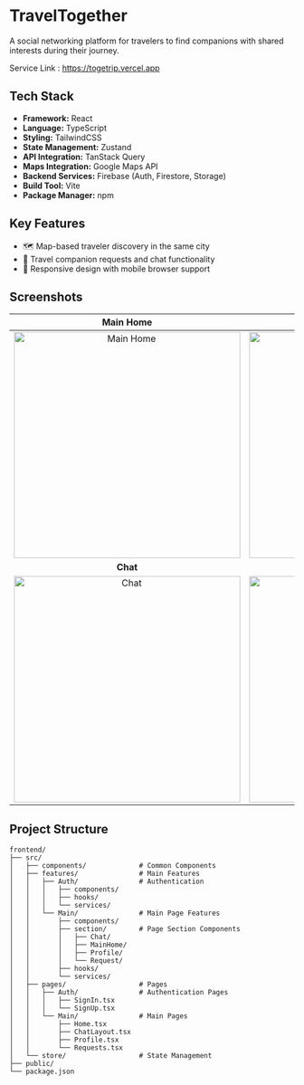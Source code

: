 # TravelTogether

A social networking platform for travelers to find companions with shared interests during their journey.

Service Link : https://togetrip.vercel.app

## Tech Stack

- **Framework:** React
- **Language:** TypeScript
- **Styling:** TailwindCSS
- **State Management:** Zustand
- **API Integration:** TanStack Query
- **Maps Integration:** Google Maps API
- **Backend Services:** Firebase (Auth, Firestore, Storage)
- **Build Tool:** Vite
- **Package Manager:** npm

## Key Features

- 🗺️ Map-based traveler discovery in the same city
- 💬 Travel companion requests and chat functionality
- 📱 Responsive design with mobile browser support

## Screenshots

| Main Home | Travel Requests |
| :---: | :---: |
| <img width="400" alt="Main Home" src="https://github.com/user-attachments/assets/51d231f5-9d0f-4b14-bec3-397bd330e0df"> | <img width="400" alt="Travel Requests" src="https://github.com/user-attachments/assets/805ca1b8-abee-4913-8a1d-7c7d60e152e7"> |
| **Chat** | **Profile** |
| <img width="400" alt="Chat" src="https://github.com/user-attachments/assets/dec0cacb-ea42-4439-96ca-cfea440125f4"> | <img width="400" alt="Profile" src="https://github.com/user-attachments/assets/5fadadf8-733f-4065-a198-5b0fa8db1a13"> |



## Project Structure

```
frontend/
├── src/
│   ├── components/             # Common Components
│   ├── features/               # Main Features
│   │   ├── Auth/               # Authentication
│   │   │   ├── components/     
│   │   │   ├── hooks/          
│   │   │   └── services/       
│   │   └── Main/               # Main Page Features
│   │       ├── components/     
│   │       ├── section/        # Page Section Components
│   │       │   ├── Chat/       
│   │       │   ├── MainHome/   
│   │       │   ├── Profile/    
│   │       │   └── Request/   
│   │       ├── hooks/          
│   │       └── services/      
│   ├── pages/                  # Pages
│   │   ├── Auth/               # Authentication Pages
│   │   │   ├── SignIn.tsx      
│   │   │   └── SignUp.tsx      
│   │   └── Main/               # Main Pages
│   │       ├── Home.tsx        
│   │       ├── ChatLayout.tsx  
│   │       ├── Profile.tsx     
│   │       └── Requests.tsx    
│   └── store/                  # State Management
├── public/
└── package.json 
